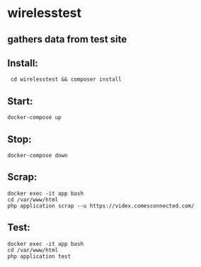 # wirelesstest


## gathers data from test site

## Install:
``` cd wirelesstest && composer install```

## Start:
``` docker-compose up ```

## Stop:
``` docker-compose down ```

## Scrap:
```
docker exec -it app bash
cd /var/www/html 
php application scrap --u https://videx.comesconnected.com/
```

## Test:
```
docker exec -it app bash
cd /var/www/html 
php application test
```